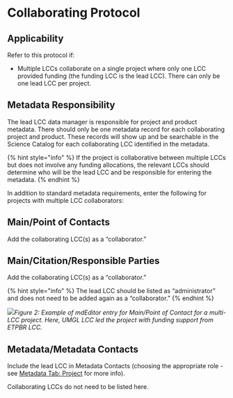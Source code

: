 # Collaborating Protocol

## Applicability

Refer to this protocol if:

* Multiple LCCs collaborate on a single project where only one LCC provided funding \(the funding LCC is the lead LCC\). There can only be one lead LCC per project.

## Metadata Responsibility

The lead LCC data manager is responsible for project and product metadata. There should only be one metadata record for each collaborating project and product. These records will show up and be searchable in the Science Catalog for each collaborating LCC identified in the metadata.

{% hint style="info" %}
If the project is collaborative between multiple LCCs but does not involve any funding allocations, the relevant LCCs should determine who will be the lead LCC and be responsible for entering the metadata.
{% endhint %}

In addition to standard metadata requirements, enter the following for projects with multiple LCC collaborators:

## Main/Point of Contacts

Add the collaborating LCC\(s\) as a “collaborator.”

## Main/Citation/Responsible Parties

Add the collaborating LCC\(s\) as a “collaborator.”

{% hint style="info" %}
The lead LCC should be listed as “administrator” and does not need to be added again as a “collaborator.”
{% endhint %}

![](https://lh3.googleusercontent.com/SmpEd4mpmmMhWgQCiUf5yRg6EIM-iaNp1uhg_mzhd9bWyH1qHAsIaFgfH145AAqMd3DU7d6f5XacR3LR2NsTpO70Icwk0AaeIzSg79oK8EFvXTAD0XiL3sh4t-vLQCWPFmiUOHWb)_Figure 2: Example of mdEditor entry for Main/Point of Contact for a multi-LCC project. Here, UMGL LCC led the project with funding support from ETPBR LCC._

## Metadata/Metadata Contacts

Include the lead LCC in Metadata Contacts \(choosing the appropriate role - see [Metadata Tab: Project](../project-entry-guidance/metadata-tab.md) for more info\).

Collaborating LCCs do not need to be listed here.

